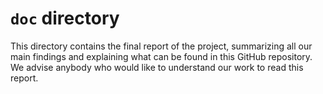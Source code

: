 # `doc` directory

This directory contains the final report of the project, summarizing all our main findings and explaining what can be found in this GitHub repository. We advise anybody who would like to understand our work to read this report.  